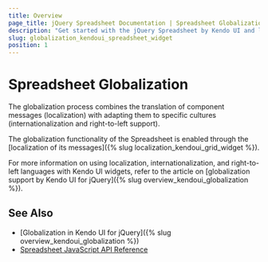 ```yaml
---
title: Overview
page_title: jQuery Spreadsheet Documentation | Spreadsheet Globalization
description: "Get started with the jQuery Spreadsheet by Kendo UI and learn about the globalization options it supports."
slug: globalization_kendoui_spreadsheet_widget
position: 1
---
```


# Spreadsheet Globalization

The globalization process combines the translation of component messages (localization) with adapting them to specific cultures (internationalization and right-to-left support).

The globalization functionality of the Spreadsheet is enabled through the [localization of its messages]({% slug localization_kendoui_grid_widget %}).

For more information on using localization, internationalization, and right-to-left languages with Kendo UI widgets, refer to the article on [globalization support by Kendo UI for jQuery]({% slug overview_kendoui_globalization %}).

## See Also

* [Globalization in Kendo UI for jQuery]({% slug overview_kendoui_globalization %})
* [Spreadsheet JavaScript API Reference](/api/javascript/ui/spreadsheet)
